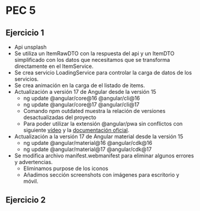 # PEC 5
## Ejercicio 1
- Api unsplash
- Se utiliza un ItemRawDTO con la respuesta del api y un ItemDTO simplificado con los datos que necesitamos que se transforma directamente en el ItemService.
- Se crea servicio LoadingService para controlar la carga de datos de los servicios.
- Se crea animación en la carga de el listado de items.
- Actualización a versión 17 de Angular desde la versión 15
  - ng update @angular/core@16 @angular/cli@16
  - ng update @angular/core@17 @angular/cli@17
  - Comando npm outdated muestra la relación de versiones desactualizadas del proyecto
  - Para poder utilizar la extensión @angular/pwa sin conflictos con siguiente [vídeo](https://www.youtube.com/watch?v=i7dAzpXEEeY) y la [documentación oficial](https://angular.dev/update-guide).
- Actualización a la versión 17 de Angular material desde la versión 15
  - ng update @angular/material@16 @angular/cdk@16
  - ng update @angular/material@17 @angular/cdk@17
- Se modifica archivo manifest.webmanifest para eliminar algunos errores y advertencias.
  - Eliminamos purpose de los iconos
  - Añadimos sección screenshots con imágenes para escritorio y móvil.
## Ejercicio 2
